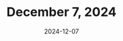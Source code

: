 ---
title: December 7, 2024
date: 2024-12-07
tags:
- 1min
- guitar
layout: minute.njk
postnumber: 342
duration: '1:40'
length: 3999868
---